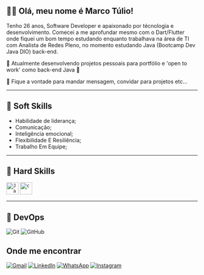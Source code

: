 ## 💜✨ Olá, meu nome é Marco Túlio!

Tenho 26 anos, Software Developer e apaixonado por técnologia e desenvolvimento. Comecei a me aprofundar mesmo com o Dart/Flutter onde fiquei um bom tempo estudando enquanto trabalhava na área de TI com Analista de Redes Pleno, no momento estudando Java (Bootcamp Dev Java DIO) back-end.

🔭 Atualmente desenvolvendo projetos pessoais para portfólio e 'open to work' como back-end Java 🚧

💬 Fique a vontade para mandar mensagem, convidar para projetos etc...

---

## 🚀 Soft Skills

- Habilidade de liderança;
- Comunicação;
- Inteligência emocional;
- Flexibilidade E Resiliência;
- Trabalho Em Equipe;

---


## 🚀 Hard Skills

<code><img height="32" src="https://raw.githubusercontent.com/jmnote/z-icons/master/svg/java.svg" alt="Java"/></code>
<code><img height="32" src="https://raw.githubusercontent.com/jmnote/z-icons/master/svg/python.svg" alt="c"/></code>


---

## 🔨 DevOps

![Git](https://img.shields.io/badge/-Git-333333?style=flat&logo=git)
![GitHub](https://img.shields.io/badge/-GitHub-333333?style=flat&logo=github)

## Onde me encontrar 

<p align="left">

  <a href="#" title="Gmail">
  <img src="https://img.shields.io/badge/-Gmail-FF0000?style=flat-square&labelColor=FF0000&logo=gmail&logoColor=white&link=tomz.contato@gmail.com" alt="Gmail"/></a>

  <a href="https://www.linkedin.com/in/tuliorodriguestomz/" title="LinkedIn">
  <img src="https://img.shields.io/badge/-Linkedin-0e76a8?style=flat-square&logo=Linkedin&logoColor=white&link=https://www.linkedin.com/in/tuliorodriguestomz/" alt="LinkedIn"/></a>

  <a href="https://wa.me/5534991594765">
  <img src="https://img.shields.io/badge/-WhatsApp-25d366?style=flat-square&labelColor=25d366&logo=whatsapp&logoColor=white&link=https://wa.me/5534991594765" alt="WhatsApp"/></a>

  <a href="https://www.instagram.com/therealtomz/" title="Instagram">
  <img src="https://img.shields.io/badge/-Instagram-DF0174?style=flat-square&labelColor=DF0174&logo=instagram&logoColor=white&link=https://www.instagram.com/therealtomz/" alt="Instagram"/></a>

</p>
